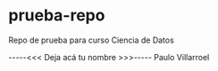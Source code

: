 # prueba-repo
Repo de prueba para curso Ciencia de Datos

-----<<< Deja acá tu nombre >>>-----
Paulo Villarroel